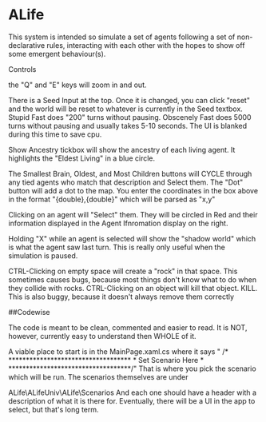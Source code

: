 # ALife

This system is intended so simulate a set of agents following a set of non-declarative rules, interacting with each other with the hopes to show off some emergent behaviour(s).

Controls

the "Q" and "E" keys will zoom in and out.

There is a Seed Input at the top. Once it is changed, you can click "reset" and the world will be reset to whatever is currently in the Seed textbox.
Stupid Fast does "200" turns without pausing.
Obscenely Fast does 5000 turns without pausing and usually takes 5-10 seconds. The UI is blanked during this time to save cpu.

Show Ancestry tickbox will show the ancestry of each living agent. It highlights the "Eldest Living" in a blue circle.

The Smallest Brain, Oldest, and Most Children buttons will CYCLE through any tied agents who match that description and Select them.
The "Dot" button will add a dot to the map. You enter the coordinates in the box above in the format "{double},{double}" which will be parsed as "x,y"

Clicking on an agent will "Select" them. They will be circled in Red and their information displayed in the Agent Ifnromation display on the right.

Holding "X" while an agent is selected will show the "shadow world" which is what the agent saw last turn. This is really only useful when the simulation is paused.

CTRL-Clicking on empty space will create a "rock" in that space. This sometimes causes bugs, because most things don't know what to do when they collide with rocks. 
CTRL-Clicking on an object will kill that object. KILL. This is also buggy, because it doesn't always remove them correctly


##Codewise

The code is meant to be clean, commented and easier to read. 
It is NOT, however, currently easy to understand then WHOLE of it. 

A viable place to start is in the MainPage.xaml.cs where it says 
"            /* ***********************************
             * Set Scenario Here
             * ***********************************/"
That is where you pick the scenario which will be run. 
The scenarios themselves are under

ALife\ALifeUniv\ALife\Scenarios
And each one should have a header with a description of what it is there for.
Eventually, there will be a UI in the app to select, but that's long term.


